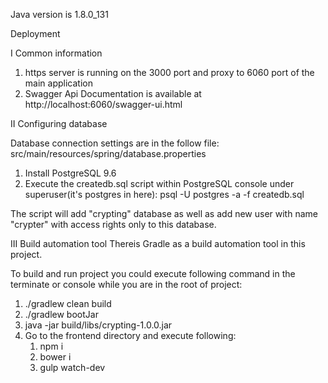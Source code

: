 Java version is 1.8.0_131

Deployment

I Common information

1. https server is running on the 3000 port and proxy to 6060 port of the main application
2. Swagger Api Documentation is available at http://localhost:6060/swagger-ui.html

II Configuring database

Database connection settings are in the follow file:
src/main/resources/spring/database.properties

1. Install PostgreSQL 9.6
2. Execute the createdb.sql script within PostgreSQL 
console under superuser(it's postgres in here): 
psql -U postgres -a -f createdb.sql

The script will add "crypting" database as well as 
add new user with name "crypter" with access rights only to this database. 

III Build automation tool
Thereis Gradle as a build automation tool in this project.

To build and run project you could execute following
command in the terminate or console while you are in 
the root of project:
1. ./gradlew clean build
2. ./gradlew bootJar
3. java -jar build/libs/crypting-1.0.0.jar
4. Go to the frontend directory and execute following:
   1) npm i
   2) bower i
   3) gulp watch-dev